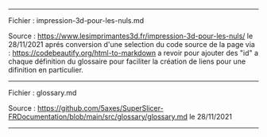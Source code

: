 ----

Fichier : impression-3d-pour-les-nuls.md

Source : https://www.lesimprimantes3d.fr/impression-3d-pour-les-nuls/ 
le 28/11/2021 
aprés conversion d'une selection du code source de la page via : https://codebeautify.org/html-to-markdown
a revoir pour ajouter des "id" a chaque définition du glossaire pour faciliter la création de liens pour une difinition en particulier.

----

Fichier : glossary.md

Source : https://github.com/5axes/SuperSlicer-FRDocumentation/blob/main/src/glossary/glossary.md
le 28/11/2021

----

